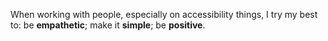 <p id="values">When working with people, especially on accessibility things, I try my best to: be <strong>empathetic</strong>; make it <strong>simple</strong>; be <strong>positive</strong>.</p>
